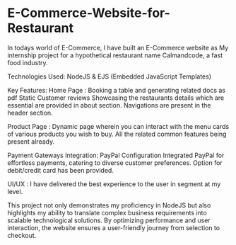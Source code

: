 # E-Commerce-Website-for-Restaurant
In todays world of E-Commerce, I have built an E-Commerce website as My internship project for a hypothetical restaurant name Calmandcode, a fast food industry.

Technologies Used:
NodeJS & EJS (Embedded JavaScript Templates)

Key Features:
Home Page :
Booking a table and generating related docs as pdf
Static Customer reviews
Showcasing the restaurants details which are essential are provided in about section.
Navigations are present in the header section.

Product Page : 
Dynamic page wherein you can interact with the menu cards of various products you wish to buy. All the related common features being present already.

Payment Gateways Integration:
PayPal Configuration
Integrated PayPal for effortless payments, catering to diverse customer preferences. Option for debit/credit card has been provided.

UI/UX : 
I have delivered the best experience to the user in segment at my level.

This project not only demonstrates my proficiency in NodeJS but also highlights my ability to translate complex business requirements into scalable technological solutions. By optimizing performance and user interaction, the website ensures a user-friendly journey from selection to checkout.
